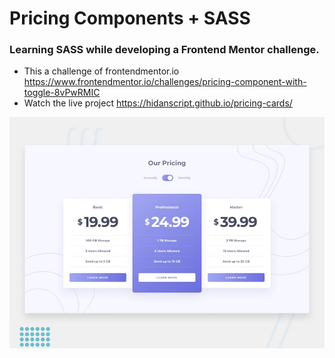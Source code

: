 # Pricing Components + SASS

### Learning SASS while developing a Frontend Mentor challenge.

- This a challenge of frontendmentor.io https://www.frontendmentor.io/challenges/pricing-component-with-toggle-8vPwRMIC
- Watch the live project https://hidanscript.github.io/pricing-cards/

![Design preview for the File Transfer pricing component coding challenge](./design/desktop-preview.jpg)